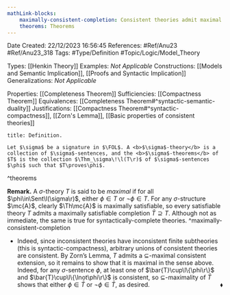 ```yaml
---
mathLink-blocks:
    maximally-consistent-completion: Consistent theories admit maximal completions
    theorems: Theorems
---
```


<div class="topSpace"></div>

Date Created: 22/12/2023 16:56:45
References: #Ref/Anu23 #Ref/Anu23_318
Tags: #Type/Definition #Topic/Logic/Model_Theory

Types: [[Henkin Theory]]
Examples: <i>Not Applicable</i>
Constructions: [[Models and Semantic Implication]], [[Proofs and Syntactic Implication]]
Generalizations: <i>Not Applicable</i>

Properties: [[Completeness Theorem]]
Sufficiencies: [[Compactness Theorem]]
Equivalences: [[Completeness Theorem#^syntactic-semantic-duality]]
Justifications: [[Compactness Theorem#^syntactic-compactness]], [[Zorn's Lemma]], [[Basic properties of consistent theories]]

``` ad-Definition
title: Definition.

Let $\sigma$ be a signature in $\FOL$. A <b>$\sigma$-theory</b> is a collection of $\sigma$-sentences, and the <b>$\sigma$-theorems</b> of $T$ is the collection $\Thm_\sigma\!\l(T\r)$ of $\sigma$-sentences $\phi$ such that $T\proves\phi$.

```
^theorems

<b>Remark.</b> A $\sigma$-theory $T$ is said to be <i>maximal</i> if for all $\phi\in\Sent\l(\sigma\r)$, either $\phi\in T$ or $\lnot\phi\in T$. For any $\sigma$-structure $\mc{A}$, clearly $\Th\mc{A}$ is maximally satisfiable, so every satisfiable theory $T$ admits a maximally satisfiable completion $\bar{T}\supseteq T$. Although not as immediate, the same is true for syntactically-complete theories. ^maximally-consistent-completion
* Indeed, since inconsistent theories have inconsistent finite subtheories (this is syntactic-compactness), arbitrary unions of consistent theories are consistent. By Zorn’s Lemma, $T$ admits a $\subseteq$-maximal consistent extension, so it remains to show that it is maximal in the sense above. Indeed, for any $\sigma$-sentence $\phi$, at least one of $\bar{T}\cup\l\{\phi\r\}$ and $\bar{T}\cup\l\{\lnot\phi\r\}$ is consistent, so $\subseteq$-maximality of $\bar{T}$ shows that either $\phi\in\bar{T}$ or $\lnot\phi\in\bar{T}$, as desired.<span style="float:right;">$\blacklozenge$</span>

